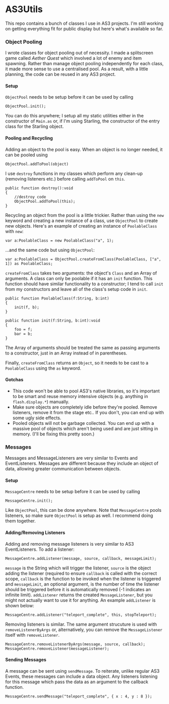 AS3Utils
========

This repo contains a bunch of classes I use in AS3 projects. I'm still working on getting everything fit for public display but here's what's available so far.

### Object Pooling

I wrote classes for object pooling out of necessity. I made a splitscreen game called *Aether Quest* which involved a lot of enemy and item spawning. Rather than manage object pooling independently for each class, it made more sense to use a centralised pool. As a result, with a little planning, the code can be reused in any AS3 project.

#### Setup

`ObjectPool` needs to be setup before it can be used by calling 
```
ObjectPool.init();
```
You can do this anywhere; I setup all my static utilities either in the constructor of `Main.as` or, if I'm using Starling, the constructor of the entry class for the Starling object.

#### Pooling and Recycling

Adding an object to the pool is easy. When an object is no longer needed, it can be pooled using

```
ObjectPool.addToPool(object)
```

I use `destroy` functions in my classes which perform any clean-up (removing listeners etc.) before calling `addToPool` on `this`.

```
public function destroy():void
{
	//destroy code
	ObjectPool.addToPool(this);
}
```

Recycling an object from the pool is a little trickier. Rather than using the `new` keyword and creating a new instance of a class, use `ObjectPool` to create new objects. Here's an example of creating an instance of `PoolableClass` with `new`:

```
var a:PoolableClass = new PoolableClass("a", 1);
```
...and the same code but using `ObjectPool`:

```
var a:PoolableClass = ObjectPool.createFromClass(PoolableClass, ["a", 1]) as PoolableClass;
```

`createFromClass` takes two arguments: the object's `Class` and an Array of arguments. A class can only be poolable if it has an `init` function. This function should have similar functionality to a constructor; I tend to call `init` from my constructors and leave all of the class's setup code in `init`.

```
public function PoolableClass(f:String, b:int) 
{
	init(f, b);
}

public function init(f:String, b:int):void
{
	foo = f;
	bar = b;
}
```

The Array of arguments should be treated the same as passing arguments to a constructor, just in an Array instead of in parentheses.

Finally, `createFromClass` returns an `Object`, so it needs to be cast to a `PoolableClass` using the `as` keyword.

#### Gotchas

* This code won't be able to pool AS3's native libraries, so it's important to be smart and reuse memory intensive objects (e.g. anything in `flash.display.*`) manually.
* Make sure objects are completely idle before they're pooled. Remove listeners, remove it from the stage etc.. If you don't, you can end up with some ugly side effects.
* Pooled objects will not be garbage collected. You can end up with a massive pool of objects which aren't being used and are just sitting in memory. (I'll be fixing this pretty soon.)

### Messages

Messages and MessageListeners are very similar to Events and EventListeners. Messages are different because they include an object of data, allowing greater communication between objects.

#### Setup

`MessageCentre` needs to be setup before it can be used by calling 
```
MessageCentre.init();
```
Like `ObjectPool`, this can be done anywhere. Note that `MessageCentre` pools listeners, so make sure `ObjectPool` is setup as well. I recommend doing them together.

#### Adding/Removing Listeners

Adding and removing message listeners is very similar to AS3 EventListeners. To add a listener:

```
MessageCentre.addListener(message, source, callback, messageLimit);
```

`message` is the String which will trigger the listener, `source` is the object adding the listener (required to ensure `callback` is called with the correct scope, `callback` is the function to be invoked when the listener is triggered and `messageLimit`, an optional argument, is the number of time the listener should be triggered before it is automatically removed (-1 indicates an infinite limit). `addListener` returns the created `MessageListener`, but you might not actually want to use it for anything. An example `addListener` is shown below:

```
MessageCentre.addListener("teleport_complete", this, stopTeleport);
```

Removing listeners is similar. The same argument strucuture is used with `removeListenerByArgs` or, alternatively, you can remove the `MessageListener` itself with `removeListener`.

```
MessageCentre.removeListenerByArgs(message, source, callback);
MessageCentre.removeListener(messageListener);
```

#### Sending Messages

A message can be sent using `sendMessage`. To reiterate, unlike regular AS3 Events, these messages can include a data object. Any listeners listening for this message which pass the data as an argument to the callback function.

```
MessageCentre.sendMessage("teleport_complete", { x : 4, y : 8 });
```
